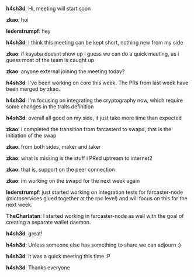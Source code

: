 **h4sh3d**: Hi, meeting will start soon

**zkao**: hoi

**lederstrumpf**: hey

**h4sh3d**: I think this meeting can be kept short, nothing new from my side

**zkao**: if kayaba doesnt show up i guess we can do a quick meeting, as i guess most of the team is caught up

**zkao**: anyone external joining the meeting today?

**h4sh3d**: I've been working on core this week. The PRs from last week have been merged by zkao.

**h4sh3d**: I'm focusing on integrating the cryptography now, which require some changes in the traits definition

**h4sh3d**: overall all good on my side, it just take more time than expected

**zkao**: i completed the transition from farcasterd to swapd, that is the initiation of the swap

**zkao**: from both sides, maker and taker

**zkao**: what is missing is the stuff i PRed uptream to internet2

**zkao**: that is, support on the peer connection

**zkao**: im working on the swapd for the next week again

**lederstrumpf**: just started working on integration tests for farcaster-node (microservices glued together at the rpc level) and will focus on this for the next week.

**TheCharlatan**: I started working in farcaster-node as well with the goal of creating a separate wallet daemon.

**h4sh3d**: great!

**h4sh3d**: Unless someone else has something to share we can adjourn :)

**h4sh3d**: it was a quick meeting this time :P

**h4sh3d**: Thanks everyone